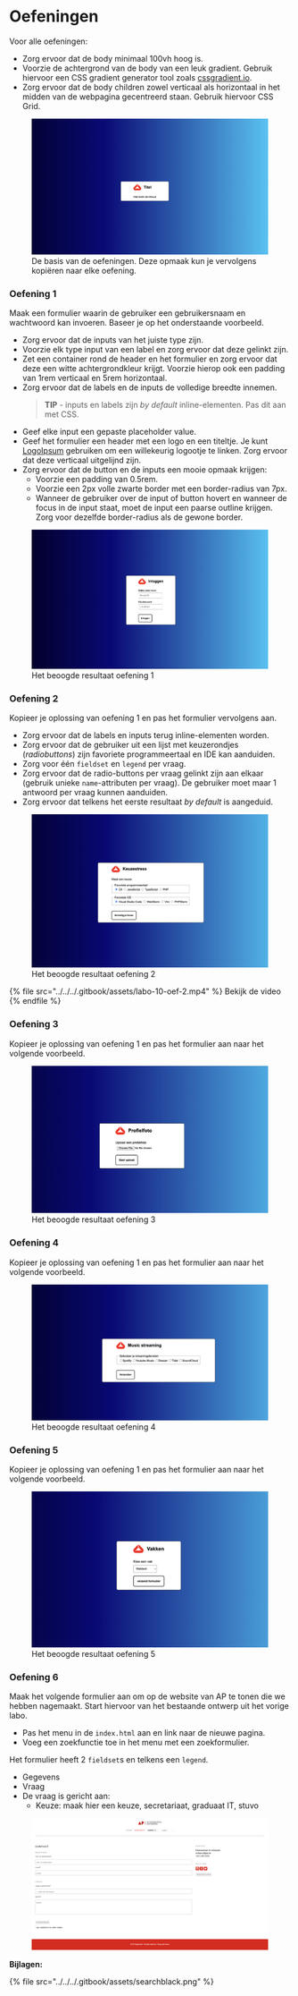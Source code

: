 # Oefeningen

Voor alle oefeningen:

- Zorg ervoor dat de body minimaal 100vh hoog is.
- Voorzie de achtergrond van de body van een leuk gradient. Gebruik hiervoor een CSS gradient generator tool zoals [cssgradient.io](https://cssgradient.io/).
- Zorg ervoor dat de body children zowel verticaal als horizontaal in het midden van de webpagina gecentreerd staan. Gebruik hiervoor CSS Grid.

<figure><img src="../../../.gitbook/assets/labo-10-oef-basis.png" alt=""><figcaption>De basis van de oefeningen. Deze opmaak kun je vervolgens kopiëren naar elke oefening.</figcaption></figure>

### Oefening 1

Maak een formulier waarin de gebruiker een gebruikersnaam en wachtwoord kan invoeren. Baseer je op het onderstaande voorbeeld.

- Zorg ervoor dat de inputs van het juiste type zijn.
- Voorzie elk type input van een label en zorg ervoor dat deze gelinkt zijn.
- Zet een container rond de header en het formulier en zorg ervoor dat deze een witte achtergrondkleur krijgt. Voorzie hierop ook een padding van 1rem verticaal en 5rem horizontaal.
- Zorg ervoor dat de labels en de inputs de volledige breedte innemen.
  > **TIP** - inputs en labels zijn _by default_ inline-elementen. Pas dit aan met CSS.
- Geef elke input een gepaste placeholder value.
- Geef het formulier een header met een logo en een titeltje. Je kunt [LogoIpsum](https://logoipsum.com/) gebruiken om een willekeurig logootje te linken. Zorg ervoor dat deze verticaal uitgelijnd zijn.
- Zorg ervoor dat de button en de inputs een mooie opmaak krijgen:
  - Voorzie een padding van 0.5rem.
  - Voorzie een 2px volle zwarte border met een border-radius van 7px.
  - Wanneer de gebruiker over de input of button hovert en wanneer de focus in de input staat, moet de input een paarse outline krijgen. Zorg voor dezelfde border-radius als de gewone border.

<figure><img src="../../../.gitbook/assets/labo-10-oef-1.png" alt=""><figcaption>Het beoogde resultaat oefening 1</figcaption></figure>

### Oefening 2

Kopieer je oplossing van oefening 1 en pas het formulier vervolgens aan.
- Zorg ervoor dat de labels en inputs terug inline-elementen worden.
- Zorg ervoor dat de gebruiker uit een lijst met keuzerondjes (_radiobuttons_) zijn favoriete programmeertaal en IDE kan aanduiden.
- Zorg voor één `fieldset` en `legend` per vraag.
- Zorg ervoor dat de radio-buttons per vraag gelinkt zijn aan elkaar (gebruik unieke `name`-attributen per vraag). De gebruiker moet maar 1 antwoord per vraag kunnen aanduiden.
- Zorg ervoor dat telkens het eerste resultaat _by default_ is aangeduid.

<figure><img src="../../../.gitbook/assets/labo-10-oef-2.png" alt=""><figcaption>Het beoogde resultaat oefening 2</figcaption></figure>

{% file src="../../../.gitbook/assets/labo-10-oef-2.mp4" %}
Bekijk de video
{% endfile %}

### Oefening 3

Kopieer je oplossing van oefening 1 en pas het formulier aan naar het volgende voorbeeld.

<figure><img src="../../../.gitbook/assets/labo-10-oef-3.png" alt=""><figcaption>Het beoogde resultaat oefening 3</figcaption></figure>

### Oefening 4

Kopieer je oplossing van oefening 1 en pas het formulier aan naar het volgende voorbeeld.

<figure><img src="../../../.gitbook/assets/labo-10-oef-4.png" alt=""><figcaption>Het beoogde resultaat oefening 4</figcaption></figure>

### Oefening 5

Kopieer je oplossing van oefening 1 en pas het formulier aan naar het volgende voorbeeld.

<figure><img src="../../../.gitbook/assets/labo-10-oef-5.png" alt=""><figcaption>Het beoogde resultaat oefening 5</figcaption></figure>

### Oefening 6

Maak het volgende formulier aan om op de website van AP te tonen die we hebben nagemaakt. Start hiervoor van het bestaande ontwerp uit het vorige labo.

- Pas het menu in de `index.html` aan en link naar de nieuwe pagina.
- Voeg een zoekfunctie toe in het menu met een zoekformulier.

Het formulier heeft 2 `fieldset`s en telkens een `legend`.

- Gegevens
- Vraag
- De vraag is gericht aan:
  - Keuze: maak hier een keuze, secretariaat, graduaat IT, stuvo

<figure><img src="../../../.gitbook/assets/labo-06-oefening-07.png" alt=""><figcaption></figcaption></figure>

**Bijlagen:**

{% file src="../../../.gitbook/assets/searchblack.png" %}
